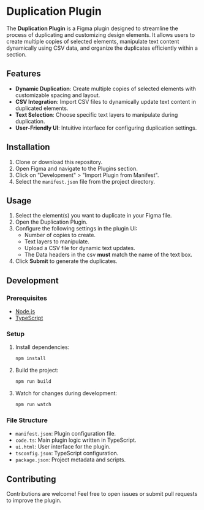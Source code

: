 # Duplication Plugin  

The **Duplication Plugin** is a Figma plugin designed to streamline the process of duplicating and customizing design elements. It allows users to create multiple copies of selected elements, manipulate text content dynamically using CSV data, and organize the duplicates efficiently within a section.  

## Features  

- **Dynamic Duplication**: Create multiple copies of selected elements with customizable spacing and layout.  
- **CSV Integration**: Import CSV files to dynamically update text content in duplicated elements.  
- **Text Selection**: Choose specific text layers to manipulate during duplication.  
- **User-Friendly UI**: Intuitive interface for configuring duplication settings.  

## Installation  

1. Clone or download this repository.  
2. Open Figma and navigate to the Plugins section.  
3. Click on "Development" > "Import Plugin from Manifest".  
4. Select the `manifest.json` file from the project directory.  

## Usage  

1. Select the element(s) you want to duplicate in your Figma file.  
2. Open the Duplication Plugin.  
3. Configure the following settings in the plugin UI:  
    - Number of copies to create.  
    - Text layers to manipulate.  
    - Upload a CSV file for dynamic text updates.
    - The Data headers in the csv **must** match the name of the text box.
4. Click **Submit** to generate the duplicates.  

## Development  

### Prerequisites  

- [Node.js](https://nodejs.org/)  
- [TypeScript](https://www.typescriptlang.org/)  

### Setup  

1. Install dependencies:  
    ```bash  
    npm install  
    ```  
2. Build the project:  
    ```bash  
    npm run build  
    ```  
3. Watch for changes during development:  
    ```bash  
    npm run watch  
    ```  

### File Structure  

- `manifest.json`: Plugin configuration file.  
- `code.ts`: Main plugin logic written in TypeScript.  
- `ui.html`: User interface for the plugin.  
- `tsconfig.json`: TypeScript configuration.  
- `package.json`: Project metadata and scripts.  

## Contributing  

Contributions are welcome! Feel free to open issues or submit pull requests to improve the plugin.  